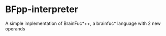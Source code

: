 # BFpp-interpreter
A simple implementation of BrainFuc*++, a brainfuc* language with 2 new operands
